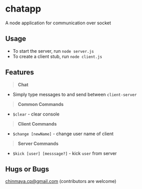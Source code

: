 # chatapp
A node application for communication over socket

## Usage
- To start the server, run `node server.js`
- To create a client stub, run `node client.js`

## Features
> **Chat**
  - Simply type messages to and send between `client-server`

> **Common Commands**
  - `$clear` - clear console

> **Client Commands**
  - `$change [newName]` - change user name of client
  
> **Server Commands**
  - `$kick [user] [messsage?]` - kick `user` from server
  
## Hugs or Bugs
chinmaya.cp@gmail.com (contributors are welcome)
